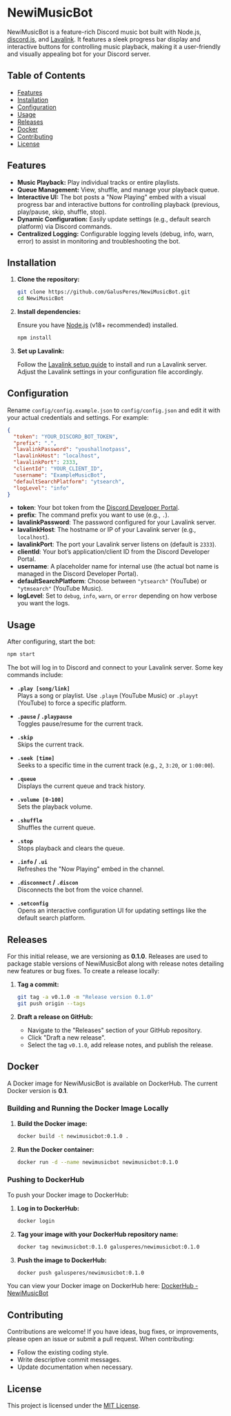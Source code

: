 # NewiMusicBot

NewiMusicBot is a feature-rich Discord music bot built with Node.js, [discord.js](https://discord.js.org/), and [Lavalink](https://github.com/freyacodes/Lavalink). It features a sleek progress bar display and interactive buttons for controlling music playback, making it a user-friendly and visually appealing bot for your Discord server.

## Table of Contents

- [Features](#features)
- [Installation](#installation)
- [Configuration](#configuration)
- [Usage](#usage)
- [Releases](#releases)
- [Docker](#docker)
- [Contributing](#contributing)
- [License](#license)

## Features

- **Music Playback:** Play individual tracks or entire playlists.
- **Queue Management:** View, shuffle, and manage your playback queue.
- **Interactive UI:** The bot posts a "Now Playing" embed with a visual progress bar and interactive buttons for controlling playback (previous, play/pause, skip, shuffle, stop).
- **Dynamic Configuration:** Easily update settings (e.g., default search platform) via Discord commands.
- **Centralized Logging:** Configurable logging levels (debug, info, warn, error) to assist in monitoring and troubleshooting the bot.

## Installation

1. **Clone the repository:**

   ```bash
   git clone https://github.com/GalusPeres/NewiMusicBot.git
   cd NewiMusicBot
   ```

2. **Install dependencies:**

   Ensure you have [Node.js](https://nodejs.org/) (v18+ recommended) installed.
   
   ```bash
   npm install
   ```

3. **Set up Lavalink:**

   Follow the [Lavalink setup guide](https://github.com/freyacodes/Lavalink) to install and run a Lavalink server. Adjust the Lavalink settings in your configuration file accordingly.

## Configuration

Rename `config/config.example.json` to `config/config.json` and edit it with your actual credentials and settings. For example:

```json
{
  "token": "YOUR_DISCORD_BOT_TOKEN",
  "prefix": ".",
  "lavalinkPassword": "youshallnotpass",
  "lavalinkHost": "localhost",
  "lavalinkPort": 2333,
  "clientId": "YOUR_CLIENT_ID",
  "username": "ExampleMusicBot",
  "defaultSearchPlatform": "ytsearch",
  "logLevel": "info"
}
```

- **token**: Your bot token from the [Discord Developer Portal](https://discord.com/developers/applications).
- **prefix**: The command prefix you want to use (e.g., `.`).
- **lavalinkPassword**: The password configured for your Lavalink server.
- **lavalinkHost**: The hostname or IP of your Lavalink server (e.g., `localhost`).
- **lavalinkPort**: The port your Lavalink server listens on (default is `2333`).
- **clientId**: Your bot’s application/client ID from the Discord Developer Portal.
- **username**: A placeholder name for internal use (the actual bot name is managed in the Discord Developer Portal).
- **defaultSearchPlatform**: Choose between `"ytsearch"` (YouTube) or `"ytmsearch"` (YouTube Music).
- **logLevel**: Set to `debug`, `info`, `warn`, or `error` depending on how verbose you want the logs.

## Usage

After configuring, start the bot:

```bash
npm start
```

The bot will log in to Discord and connect to your Lavalink server. Some key commands include:

- **`.play [song/link]`**  
  Plays a song or playlist. Use `.playm` (YouTube Music) or `.playyt` (YouTube) to force a specific platform.

- **`.pause` / `.playpause`**  
  Toggles pause/resume for the current track.

- **`.skip`**  
  Skips the current track.

- **`.seek [time]`**  
  Seeks to a specific time in the current track (e.g., `2`, `3:20`, or `1:00:00`).

- **`.queue`**  
  Displays the current queue and track history.

- **`.volume [0-100]`**  
  Sets the playback volume.

- **`.shuffle`**  
  Shuffles the current queue.

- **`.stop`**  
  Stops playback and clears the queue.

- **`.info` / `.ui`**  
  Refreshes the "Now Playing" embed in the channel.

- **`.disconnect` / `.discon`**  
  Disconnects the bot from the voice channel.

- **`.setconfig`**  
  Opens an interactive configuration UI for updating settings like the default search platform.

## Releases

For this initial release, we are versioning as **0.1.0**. Releases are used to package stable versions of NewiMusicBot along with release notes detailing new features or bug fixes. To create a release locally:

1. **Tag a commit:**

   ```bash
   git tag -a v0.1.0 -m "Release version 0.1.0"
   git push origin --tags
   ```

2. **Draft a release on GitHub:**
   - Navigate to the "Releases" section of your GitHub repository.
   - Click "Draft a new release".
   - Select the tag `v0.1.0`, add release notes, and publish the release.

## Docker

A Docker image for NewiMusicBot is available on DockerHub. The current Docker version is **0.1**.

### Building and Running the Docker Image Locally

1. **Build the Docker image:**

   ```bash
   docker build -t newimusicbot:0.1.0 .
   ```

2. **Run the Docker container:**

   ```bash
   docker run -d --name newimusicbot newimusicbot:0.1.0
   ```

### Pushing to DockerHub

To push your Docker image to DockerHub:

1. **Log in to DockerHub:**

   ```bash
   docker login
   ```

2. **Tag your image with your DockerHub repository name:**

   ```bash
   docker tag newimusicbot:0.1.0 galusperes/newimusicbot:0.1.0
   ```

3. **Push the image to DockerHub:**

   ```bash
   docker push galusperes/newimusicbot:0.1.0
   ```

You can view your Docker image on DockerHub here: [DockerHub - NewiMusicBot](https://hub.docker.com/repository/docker/galusperes/newimusicbot/general)

## Contributing

Contributions are welcome! If you have ideas, bug fixes, or improvements, please open an issue or submit a pull request. When contributing:

- Follow the existing coding style.
- Write descriptive commit messages.
- Update documentation when necessary.

## License

This project is licensed under the [MIT License](LICENSE).
